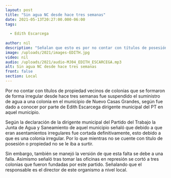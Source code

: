 ```yaml
---
layout: post
title: "Sin agua NC desde hace tres semanas"
date: 2021-05-13T20:27:00.000-06:00
tags:
  
  - Edith Escarcega
  
author: nil
description: "Señalan que esto es por no contar con títulos de posesión."
image: /uploads/2021/images-EDITH.jpg
video: nil
audio: /uploads/2021/audio-MJ04_EDITH_ESCARCEGA.mp3
alt: Sin agua NC desde hace tres semanas
front: false
section: Local
---
```


Por no contar con títulos de propiedad vecinos de colonias que se formaron de forma irregular desde hace tres semanas fue suspendido el suministro de agua a una colonia en el municipio de Nuevo Casas Grandes, según fue dado a conocer por parte de Edith Escarcega dirigente municipal del PT en aquel municipio.

Según la declaración de la dirigente municipal del Partido del Trabajo la Junta de Agua y Saneamiento de aquel municipio señaló que debido a que eran asentamientos irregulares fue cortada definitivamente, esto debido a que es una colonia irregular. Por lo que mientras no se cuente con titulo de posesión o propiedad no se le iba a surtir.

Sin embargo, también se manejó la versión de que esta falta se debe a una falla. Asimismo señaló tras tomar las oficinas en represión se cortó a tres colonias que fueron fundadas por este partido. Señalando que el responsable es el director de este organismo a nivel local.
